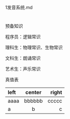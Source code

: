 1发音系统.md

# 
预备知识

程序员：逻辑常识

理科生：物理常识、生物常识

文科生：朗诵常识

艺术生：声乐常识

真值表


| left | center | right |
| :--- | :----: | ----: |
| aaaa | bbbbbb | ccccc |
| a    | b      | c     |
